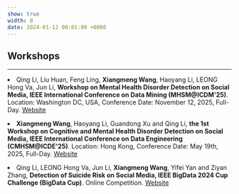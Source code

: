 ```yaml
---
show: true
width: 8
date: 2024-01-12 00:01:00 +0800
---
```


<div class="p-4">
    <h2>Workshops</h2>
    <hr />
    <p>
        <li>Qing Li, Liu Huan, Feng Ling, <strong>Xiangmeng Wang</strong>, Haoyang Li, LEONG Hong Va, Jun Li, <strong>Workshop on Mental Health Disorder Detection on Social Media, IEEE International Conference on Data Mining (MHSM@ICDM'25)</strong>. Location: Washington DC, USA, Conference Date: November 12, 2025, Full-Day. <a href="https://mhsm2025.my.canva.site/">Website<i class="fas fa-angle-double-right"></i></a></li>
    </p>
    <p>
        <li><strong>Xiangmeng Wang</strong>, Haoyang Li, Guandong Xu and Qing Li, <strong>the 1st Workshop on Cognitive and Mental Health Disorder Detection on Social Media, IEEE International Conference on Data Engineering (CMHSM@ICDE'25)</strong>. Location: Hong Kong, Conference Date: May 19th, 2025, Full-Day. <a href="https://cmhsm.my.canva.site/">Website<i class="fas fa-angle-double-right"></i></a></li>
    </p>
    <p>
        <li>Qing Li, LEONG Hong Va, Jun Li, <strong>Xiangmeng Wang</strong>, Yifei Yan and Ziyan Zhang, <strong>Detection of Suicide Risk on Social Media, IEEE BigData 2024 Cup Challenge (BigData Cup)</strong>. Online Competition. <a href="https://www3.cs.stonybrook.edu/~ieeebigdata2024/BigDataCupChallenges.html">Website<i class="fas fa-angle-double-right"></i></a></li>
    </p>
</div>